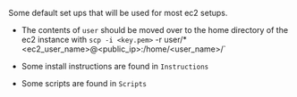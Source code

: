 Some default set ups that will be used for most ec2 setups.

* The contents of `user` should be moved over to the home directory of the ec2
instance with `scp -i <key.pem>` -r user/* <ec2_user_name>@<public_ip>:/home/<user_name>/`

* Some install instructions are found in `Instructions`

* Some scripts are found in `Scripts`
